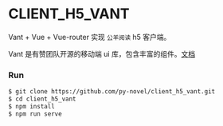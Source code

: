 # CLIENT_H5_VANT

Vant + Vue + Vue-router 实现 `公羊阅读` h5 客户端。

Vant 是有赞团队开源的移动端 ui 库，包含丰富的组件。[文档](https://youzan.github.io/vant/#/zh-CN/intro)

### Run

``` bash
$ git clone https://github.com/py-novel/client_h5_vant.git
$ cd client_h5_vant
$ npm install
$ npm run serve
```